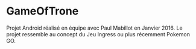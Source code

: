 # GameOfTrone
Projet Android réalisé en équipe avec Paul Mabillot en Janvier 2016.
Le projet ressemble au concept du Jeu Ingress ou plus récemment Pokemon GO.
